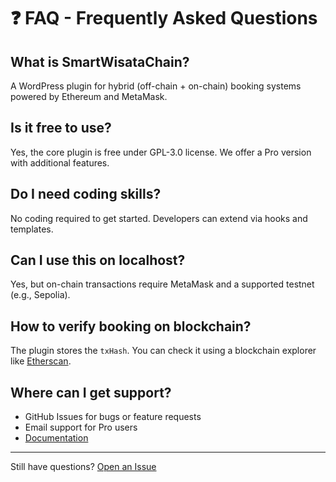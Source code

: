 # ❓ FAQ - Frequently Asked Questions

## What is SmartWisataChain?

A WordPress plugin for hybrid (off-chain + on-chain) booking systems powered by Ethereum and MetaMask.

## Is it free to use?

Yes, the core plugin is free under GPL-3.0 license. We offer a Pro version with additional features.

## Do I need coding skills?

No coding required to get started. Developers can extend via hooks and templates.

## Can I use this on localhost?

Yes, but on-chain transactions require MetaMask and a supported testnet (e.g., Sepolia).

## How to verify booking on blockchain?

The plugin stores the `txHash`. You can check it using a blockchain explorer like [Etherscan](https://sepolia.etherscan.io).

## Where can I get support?

- GitHub Issues for bugs or feature requests
- Email support for Pro users
- [Documentation](https://docs.smartourism.elpeef.com)

---

Still have questions? [Open an Issue](https://github.com/ELPEEF/swc-docs/issues)